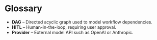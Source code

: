 # Glossary

- **DAG** – Directed acyclic graph used to model workflow dependencies.
- **HITL** – Human-in-the-loop, requiring user approval.
- **Provider** – External model API such as OpenAI or Anthropic.
